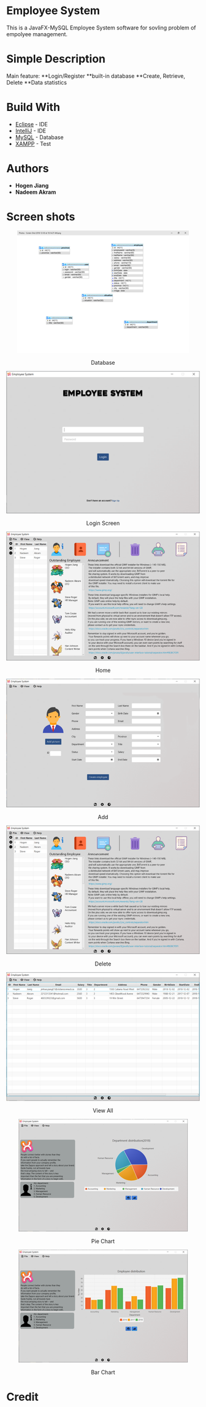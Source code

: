 # Employee System
This is a JavaFX-MySQL Employee System software for sovling problem of empolyee management.
# Simple Description
Main feature:
  **Login/Register
  **built-in database
  **Create, Retrieve, Delete
  **Data statistics

# Build With
* [Eclipse](https://www.eclipse.org/ide/) - IDE
* [IntelliJ](https://www.jetbrains.com/) - IDE
* [MySQL](https://www.mysql.com/) - Database
* [XAMPP](https://www.apachefriends.org/index.html) - Test

# Authors
* **Hogen Jiang**
* **Nadeem Akram**

# Screen shots
<p align="center">
  <img src="https://github.com/hogenjiang/EmployeeManager/blob/staging/1.png">
  <p align="center">Database</p>
</p>

<p align="center">
  <img src="https://github.com/hogenjiang/EmployeeManager/blob/staging/2.png">
  <p align="center">Login Screen</p>
</p>

<p align="center">
  <img src="https://github.com/hogenjiang/EmployeeManager/blob/staging/3.png">
  <p align="center">Home</p>
</p>

<p align="center">
  <img src="https://github.com/hogenjiang/EmployeeManager/blob/staging/4.png">
  <p align="center">Add</p>
</p>

<p align="center">
  <img src="https://github.com/hogenjiang/EmployeeManager/blob/staging/5.png">
  <p align="center">Delete</p>
</p>

<p align="center">
  <img src="https://github.com/hogenjiang/EmployeeManager/blob/staging/6.png">
  <p align="center">View All</p>
</p>

<p align="center">
  <img src="https://github.com/hogenjiang/EmployeeManager/blob/staging/7.png">
  <p align="center">Pie Chart</p>
</p>

<p align="center">
  <img src="https://github.com/hogenjiang/EmployeeManager/blob/staging/8.png">
  <p align="center">Bar Chart</p>
</p>

# Credit
